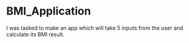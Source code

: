 # BMI_Application
I was tasked to make an app which will take 5 inputs from the user and calculate its BMI result.
